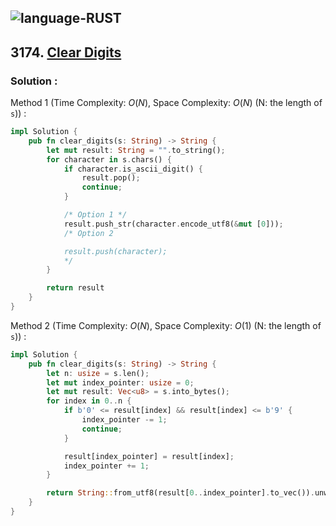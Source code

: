 ![language-RUST](https://img.shields.io/badge/RUST-8d4004?style=for-the-badge&logo=RUST)
---

## 3174. [Clear Digits](https://leetcode.com/problems/clear-digits)

### Solution :

Method 1 (Time Complexity: $O(N)$, Space Complexity: $O(N)$ (N: the length of `s`)) :
```rust
impl Solution {
    pub fn clear_digits(s: String) -> String {
        let mut result: String = "".to_string();
        for character in s.chars() {
            if character.is_ascii_digit() {
                result.pop();
                continue;
            }

            /* Option 1 */
            result.push_str(character.encode_utf8(&mut [0]));
            /* Option 2

            result.push(character);
            */
        }

        return result
    }
}
```

Method 2 (Time Complexity: $O(N)$, Space Complexity: $O(1)$ (N: the length of `s`)) :
```rust
impl Solution {
    pub fn clear_digits(s: String) -> String {
        let n: usize = s.len();
        let mut index_pointer: usize = 0;
        let mut result: Vec<u8> = s.into_bytes();
        for index in 0..n {
            if b'0' <= result[index] && result[index] <= b'9' {
                index_pointer -= 1;
                continue;
            }

            result[index_pointer] = result[index];
            index_pointer += 1;
        }

        return String::from_utf8(result[0..index_pointer].to_vec()).unwrap()
    }
}
```
